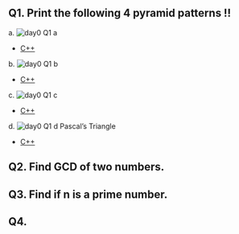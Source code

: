 ## Q1. Print the following 4 pyramid patterns !!
a. 
![day0 Q1 a](https://github.com/perceptron00/Data-Structure-and-Algorithms-Learning-Path/blob/master/Images/Day0/d0q1a.JPG)
 - [C++](https://gist.github.com/perceptron00/84967fd5ab3a2a81a56dbc1445005022)
 
 
b. 
![day0 Q1 b](https://github.com/perceptron00/Data-Structure-and-Algorithms-Learning-Path/blob/master/Images/Day0/d0q1b.JPG)
 - [C++](https://gist.github.com/perceptron00/57fe9c7eca354bbdcbd7a5012b7fff7f)

 
c. 
![day0 Q1 c](https://github.com/perceptron00/Data-Structure-and-Algorithms-Learning-Path/blob/master/Images/Day0/d0q1c.JPG)
 - [C++](https://gist.github.com/perceptron00/cc9e1955e8eeb1d037990e76efd022cf)

 
d.
![day0 Q1 d](https://github.com/perceptron00/Data-Structure-and-Algorithms-Learning-Path/blob/master/Images/Day0/d0q1d.JPG) Pascal’s Triangle 
 - [C++](https://gist.github.com/perceptron00/8418472ecc147ad9736ac82885903e77)


## Q2. Find GCD of two numbers.

## Q3. Find if n is a prime number.

## Q4. 